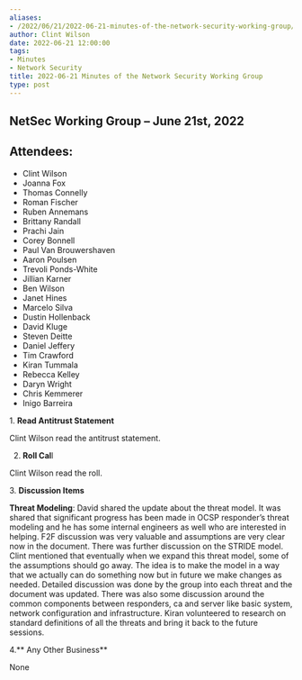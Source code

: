```yaml
---
aliases:
- /2022/06/21/2022-06-21-minutes-of-the-network-security-working-group/
author: Clint Wilson
date: 2022-06-21 12:00:00
tags:
- Minutes
- Network Security
title: 2022-06-21 Minutes of the Network Security Working Group
type: post
---
```


## NetSec Working Group – June 21st, 2022

## Attendees:

- Clint Wilson
- Joanna Fox
- Thomas Connelly
- Roman Fischer
- Ruben Annemans
- Brittany Randall
- Prachi Jain
- Corey Bonnell
- Paul Van Brouwershaven
- Aaron Poulsen
- Trevoli Ponds-White
- Jillian Karner
- Ben Wilson
- Janet Hines
- Marcelo Silva
- Dustin Hollenback
- David Kluge
- Steven Deitte
- Daniel Jeffery
- Tim Crawford
- Kiran Tummala
- Rebecca Kelley
- Daryn Wright
- Chris Kemmerer
- Inigo Barreira

1. **Read Antitrust Statement**

Clint Wilson read the antitrust statement.

2. **Roll Cal**l

Clint Wilson read the roll.

3. **Discussion Items**

**Threat Modeling**: David shared the update about the threat model. It was shared that significant progress has been made in OCSP responder’s threat modeling and he has some internal engineers as well who are interested in helping. F2F discussion was very valuable and assumptions are very clear now in the document. There was further discussion on the STRIDE model. Clint mentioned that eventually when we expand this threat model, some of the assumptions should go away. The idea is to make the model in a way that we actually can do something now but in future we make changes as needed. Detailed discussion was done by the group into each threat and the document was updated. There was also some discussion around the common components between responders, ca and server like basic system, network configuration and infrastructure. Kiran volunteered to research on standard definitions of all the threats and bring it back to the future sessions.

4.\*\* Any Other Business\*\*

None